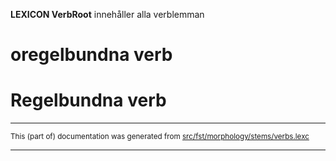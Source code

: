 
**LEXICON VerbRoot** innehåller alla verblemman

# oregelbundna verb

# Regelbundna verb

* * *

<small>This (part of) documentation was generated from [src/fst/morphology/stems/verbs.lexc](https://github.com/giellalt/lang-swe/blob/main/src/fst/morphology/stems/verbs.lexc)</small>

---

